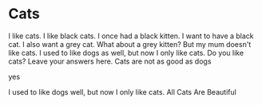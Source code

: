 Cats
====
I like cats. 
I like black cats.
I once had a black kitten.
I want to have a black cat.
I also want a grey cat.
What about a grey kitten?
But my mum doesn't like cats. 
I used to like dogs as well, but now I only like cats.
Do you like cats? Leave your answers here.
Cats are not as good as dogs

yes

I used to like dogs well, but now I only like cats.
All Cats Are Beautiful



